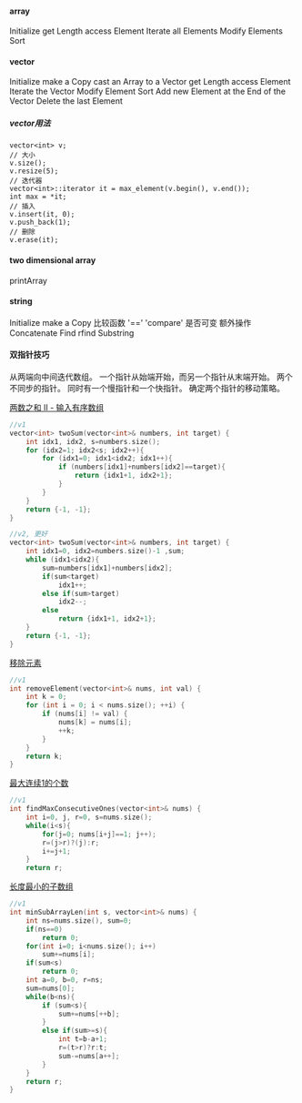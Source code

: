 #### array ####
Initialize
get Length
access Element
Iterate all Elements
Modify Elements
Sort

#### vector ####
Initialize
make a Copy
cast an Array to a Vector
get Length
access Element
Iterate the Vector
Modify Element
Sort
Add new Element at the End of the Vector
Delete the last Element

##### vector用法 #####
```
vector<int> v;
// 大小
v.size();
v.resize(5);
// 迭代器
vector<int>::iterator it = max_element(v.begin(), v.end());
int max = *it;
// 插入
v.insert(it, 0);
v.push_back(1);
// 删除
v.erase(it);
```

#### two dimensional array ####
printArray

#### string ####
Initialize
make a Copy
比较函数
'=='
'compare'
是否可变
额外操作
Concatenate
Find    rfind
Substring

#### 双指针技巧 ####
从两端向中间迭代数组。  一个指针从始端开始，而另一个指针从末端开始。
两个不同步的指针。    同时有一个慢指针和一个快指针。    确定两个指针的移动策略。

[两数之和 II - 输入有序数组](https://leetcode-cn.com/explore/learn/card/array-and-string/201/two-pointer-technique/785/)
```cpp
//v1
vector<int> twoSum(vector<int>& numbers, int target) {
    int idx1, idx2, s=numbers.size();
    for (idx2=1; idx2<s; idx2++){
        for (idx1=0; idx1<idx2; idx1++){
            if (numbers[idx1]+numbers[idx2]==target){
                return {idx1+1, idx2+1};
            }
        }
    }
    return {-1, -1};
}
```

```cpp
//v2, 更好
vector<int> twoSum(vector<int>& numbers, int target) {
    int idx1=0, idx2=numbers.size()-1 ,sum;
    while (idx1<idx2){
        sum=numbers[idx1]+numbers[idx2];
        if(sum<target)
            idx1++;
        else if(sum>target)
            idx2--;
        else
            return {idx1+1, idx2+1};
    }
    return {-1, -1};
}
```

[移除元素](https://leetcode-cn.com/explore/learn/card/array-and-string/201/two-pointer-technique/787/)
```cpp
//v1
int removeElement(vector<int>& nums, int val) {
    int k = 0;
    for (int i = 0; i < nums.size(); ++i) {
        if (nums[i] != val) {
            nums[k] = nums[i];
            ++k;
        }
    }
    return k;
}
```

[最大连续1的个数](https://leetcode-cn.com/submissions/detail/12441153/)
```cpp
//v1
int findMaxConsecutiveOnes(vector<int>& nums) {
    int i=0, j, r=0, s=nums.size();
    while(i<s){
        for(j=0; nums[i+j]==1; j++);
        r=(j>r)?(j):r;
        i+=j+1;
    }
    return r;
```

[长度最小的子数组](https://leetcode-cn.com/explore/learn/card/array-and-string/201/two-pointer-technique/789/)
```cpp
//v1
int minSubArrayLen(int s, vector<int>& nums) {
    int ns=nums.size(), sum=0;
    if(ns==0)
        return 0;
    for(int i=0; i<nums.size(); i++)
        sum+=nums[i];
    if(sum<s)
        return 0;
    int a=0, b=0, r=ns;
    sum=nums[0];
    while(b<ns){
        if (sum<s){
            sum+=nums[++b];
        }
        else if(sum>=s){
            int t=b-a+1;
            r=(t>r)?r:t;
            sum-=nums[a++];
        }
    }
    return r;
}
```
